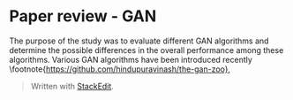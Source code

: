 
# Paper review - GAN

The purpose of the study was to evaluate different GAN algorithms and determine the possible differences in the overall performance among these algorithms. Various GAN algorithms have been introduced recently \footnote{https://github.com/hindupuravinash/the-gan-zoo}, 

> Written with [StackEdit](https://stackedit.io/).
<!--stackedit_data:
eyJoaXN0b3J5IjpbOTAyMTY0MDk5LC00NjI4MDEwMzYsODI1OT
I4MDIwLDY4NzgwODM5XX0=
-->